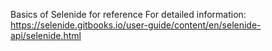 Basics of Selenide for reference
For detailed information: https://selenide.gitbooks.io/user-guide/content/en/selenide-api/selenide.html

